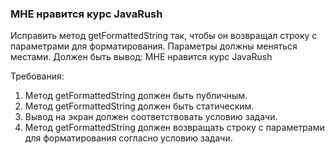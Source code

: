 
### МНЕ нравится курс JavaRush

Исправить метод getFormattedString так, чтобы он возвращал строку с параметрами для форматирования.
Параметры должны меняться местами.
Должен быть вывод:
МНЕ нравится курс JavaRush


Требования:
1.	Метод getFormattedString должен быть публичным.
2.	Метод getFormattedString должен быть статическим.
3.	Вывод на экран должен соответствовать условию задачи.
4.	Метод getFormattedString должен возвращать строку с параметрами для форматирования согласно условию задачи.


